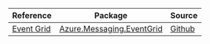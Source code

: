 | Reference | Package | Source |
|---|---|---|
|[Event Grid](messaging.eventgrid-readme.md)|[Azure.Messaging.EventGrid](https://www.nuget.org/packages/Azure.Messaging.EventGrid)|[Github](https://github.com/Azure/azure-sdk-for-net/blob/main/sdk/eventgrid/Azure.Messaging.EventGrid)|

